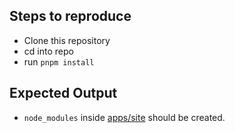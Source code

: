 ## Steps to reproduce
- Clone this repository
- cd into repo
- run `pnpm install`

## Expected Output
- `node_modules` inside [apps/site](apps/site) should be created.
